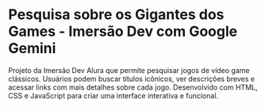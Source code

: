 # Pesquisa sobre os Gigantes dos Games - Imersão Dev com Google Gemini
Projeto da Imersão Dev Alura que permite pesquisar jogos de vídeo game clássicos. Usuários podem buscar títulos icônicos, ver descrições breves e acessar links com mais detalhes sobre cada jogo. Desenvolvido com HTML, CSS e JavaScript para criar uma interface interativa e funcional.
